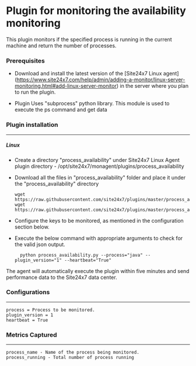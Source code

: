 Plugin for monitoring the availability monitoring
=================================================

This plugin monitors if the specified process is running in the current machine and return the number of processes.

### Prerequisites

- Download and install the latest version of the [Site24x7 Linux agent] (https://www.site24x7.com/help/admin/adding-a-monitor/linux-server-monitoring.html#add-linux-server-monitor) in the server where you plan to run the plugin. 

- Plugin Uses "subprocess" python library. This module is used to execute the ps command and get data


### Plugin installation
---
##### Linux 

- Create a directory "process_availability" under Site24x7 Linux Agent plugin directory - /opt/site24x7/monagent/plugins/process_availability

- Download all the files in "process_availability" folder and place it under the "process_availability" directory

	  wget https://raw.githubusercontent.com/site24x7/plugins/master/process_availability/process_availability.py
	  wget https://raw.githubusercontent.com/site24x7/plugins/master/process_availability/process_availability.cfg
	
- Configure the keys to be monitored, as mentioned in the configuration section below.

- Execute the below command with appropriate arguments to check for the valid json output.  

		python process_availability.py --process="java" --plugin_version="1" --heartbeat="True"


The agent will automatically execute the plugin within five minutes and send performance data to the Site24x7 data center.

### Configurations
---

	process = Process to be monitored.
	plugin_version = 1
	heartbeat = True

### Metrics Captured
---
	process_name - Name of the process being monitored. 
	process_running - Total number of process running 			
